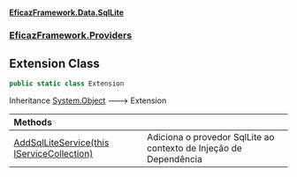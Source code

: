 #### [EficazFramework.Data.SqlLite](EficazFrameworkSqlLiteDataProvider.md 'EficazFramework SqlLite Data Provider')
### [EficazFramework.Providers](EficazFrameworkSqlLiteDataProvider.md#EficazFramework.Providers 'EficazFramework.Providers')

## Extension Class

```csharp
public static class Extension
```

Inheritance [System.Object](https://docs.microsoft.com/en-us/dotnet/api/System.Object 'System.Object') &#129106; Extension

| Methods | |
| :--- | :--- |
| [AddSqlLiteService(this IServiceCollection)](EficazFramework.Providers/Extension/AddSqlLiteService(thisIServiceCollection).md 'EficazFramework.Providers.Extension.AddSqlLiteService(this Microsoft.Extensions.DependencyInjection.IServiceCollection)') | Adiciona o provedor SqlLite ao contexto de Injeção de Dependência |
